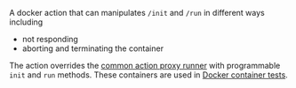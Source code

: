 <!--
#
# Licensed to the Apache Software Foundation (ASF) under one or more
# contributor license agreements.  See the NOTICE file distributed with
# this work for additional information regarding copyright ownership.
# The ASF licenses this file to You under the Apache License, Version 2.0
# (the "License"); you may not use this file except in compliance with
# the License.  You may obtain a copy of the License at
#
#     http://www.apache.org/licenses/LICENSE-2.0
#
# Unless required by applicable law or agreed to in writing, software
# distributed under the License is distributed on an "AS IS" BASIS,
# WITHOUT WARRANTIES OR CONDITIONS OF ANY KIND, either express or implied.
# See the License for the specific language governing permissions and
# limitations under the License.
#
-->

A docker action that can manipulates `/init` and `/run` in different ways including
- not responding
- aborting and terminating the container

The action overrides the [common action proxy runner](../../../core/actionProxy/actionproxy.py) with programmable `init` and `run` methods.
These containers are used in [Docker container tests](../../src/actionContainers/DockerExampleContainerTests.scala).
